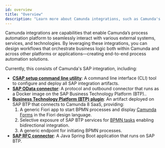 ```yaml
---
id: overview
title: "Overview"
description: "Learn more about Camunda integrations, such as Camunda's SAP integration."
---
```


Camunda integrations are capabilities that enable Camunda’s process automation platform to seamlessly interact with various external systems, services, and technologies. By leveraging these integrations, you can design workflows that orchestrate business logic both within Camunda and across other platforms or applications—creating end-to-end process automation solutions.

Currently, this consists of Camunda's SAP integration, including:

- **[CSAP setup command line utility](/components/camunda-integrations/sap/csap-cli.md)**: A command line interface (CLI) tool to configure and deploy all SAP integration artifacts.
- **[SAP OData connector](/components/camunda-integrations/sap/odata-connector.md)**: A protocol and outbound connector that runs as a Docker image on the SAP Business Technology Platform (BTP)..
- **[Business Technology Platform (BTP) plugin](/components/camunda-integrations/sap/btp-plugin.md)**: An artifact deployed on SAP BTP that connects to Camunda 8 SaaS, providing:
  1.  A generic Fiori app to start BPMN processes and display [Camunda Forms](/components/modeler/forms/camunda-forms-reference.md) in the Fiori design language.
  2.  Selective exposure of SAP BTP services for [BPMN tasks](/components/modeler/bpmn/bpmn.md) enabling bidirectional integration.
  3.  A generic endpoint for initiating BPMN processes.
- **[SAP RFC connector](/components/camunda-integrations/sap/rfc-connector.md)**: A Java Spring Boot application that runs on SAP BTP.

